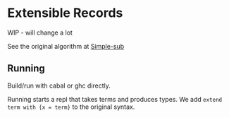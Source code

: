 # Extensible Records

WIP - will change a lot

See the original algorithm at [Simple-sub](https://github.com/LPTK/simple-sub)

## Running

Build/run with cabal or ghc directly. 

Running starts a repl that takes terms and produces types. We add `extend term with {x = term}` to the original syntax.
